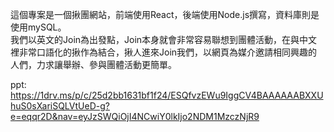 這個專案是一個揪團網站，前端使用React，後端使用Node.js撰寫，資料庫則是使用mySQL。<br />
我們以英文的Join為出發點，Join本身就會非常容易聯想到團體活動，在與中文裡非常口語化的揪作為結合，揪人進來Join我們，以網頁為媒介邀請相同興趣的人們，力求讓舉辦、參與團體活動更簡單。

ppt: https://1drv.ms/p/c/25d2bb1631bf1f24/ESQfvzEWu9IggCV4BAAAAAABXXUhuS0sXariSQLVtUeD-g?e=eqqr2D&nav=eyJzSWQiOjI4NCwiY0lkIjo2NDM1MzczNjR9
